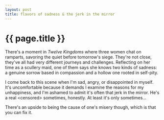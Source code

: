 ```yaml
---
layout: post
title: flavors of sadness & the jerk in the mirror
---
```


{{ page.title }}
================

There's a moment in _Twelve Kingdoms_ where three women chat on ramparts,
savoring the quiet before tomorrow's siege. They're not close, they've all
had very different journeys and challenges. Reflecting on her time as a 
scullery maid, one of them says she knows two kinds of sadness: a genuine
sorrow based in compassion and a hollow one rooted in self-pity.

I come back to this scene when I'm sad, angry, or disappointed in myself.
It's uncomfortable because it demands I examine the reasons for my
unhappiness, and I'm ashamed to admit it's often that jerk in the mirror. 
He's a real \<censored\> sometimes, honestly. At least it's only sometimes...

There's an upside to being the cause of one's misery though, which is that
you can fix it.
